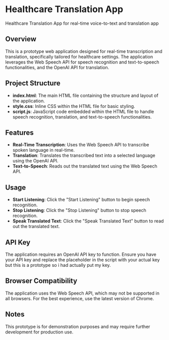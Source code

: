 
# Healthcare Translation App
Healthcare Translation App for real-time voice-to-text and translation app

## Overview

This is a prototype web application designed for real-time transcription and translation, specifically tailored for healthcare settings. The application leverages the Web Speech API for speech recognition and text-to-speech functionalities, and the OpenAI API for translation.

## Project Structure

- **index.html**: The main HTML file containing the structure and layout of the application.
- **style.css**: Inline CSS within the HTML file for basic styling.
- **script.js**: JavaScript code embedded within the HTML file to handle speech recognition, translation, and text-to-speech functionalities.

## Features

- **Real-Time Transcription**: Uses the Web Speech API to transcribe spoken language in real-time.
- **Translation**: Translates the transcribed text into a selected language using the OpenAI API.
- **Text-to-Speech**: Reads out the translated text using the Web Speech API.

## Usage

- **Start Listening**: Click the "Start Listening" button to begin speech recognition.
- **Stop Listening**: Click the "Stop Listening" button to stop speech recognition.
- **Speak Translated Text**: Click the "Speak Translated Text" button to read out the translated text.

## API Key

The application requires an OpenAI API key to function. Ensure you have your API key and replace the placeholder in the script with your actual key but this is a prototype so i had actually put my key.

## Browser Compatibility

The application uses the Web Speech API, which may not be supported in all browsers. For the best experience, use the latest version of Chrome.

## Notes

This prototype is for demonstration purposes and may require further development for production use.


